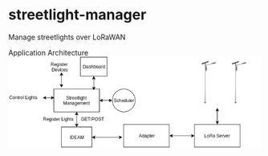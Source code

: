 # streetlight-manager
Manage streetlights over LoRaWAN

Application Architecture
![alt text](/docs/arch.png "Streetlight manager architecture")
